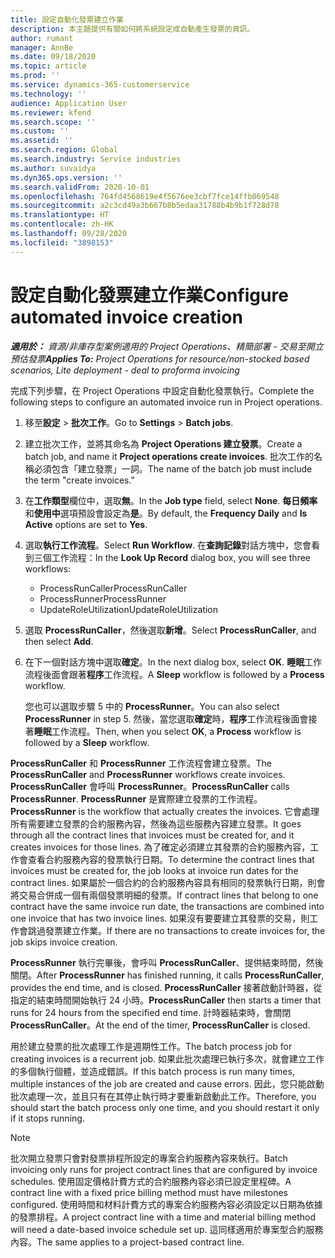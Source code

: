 ```yaml
---
title: 設定自動化發票建立作業
description: 本主題提供有關如何將系統設定成自動產生發票的資訊。
author: rumant
manager: AnnBe
ms.date: 09/18/2020
ms.topic: article
ms.prod: ''
ms.service: dynamics-365-customerservice
ms.technology: ''
audience: Application User
ms.reviewer: kfend
ms.search.scope: ''
ms.custom: ''
ms.assetid: ''
ms.search.region: Global
ms.search.industry: Service industries
ms.author: suvaidya
ms.dyn365.ops.version: ''
ms.search.validFrom: 2020-10-01
ms.openlocfilehash: 764fd4568619e4f5676ee3cbf7fce14ffb069548
ms.sourcegitcommit: a2c3cd49a3b667b8b5edaa31788b4b9b1f728d78
ms.translationtype: HT
ms.contentlocale: zh-HK
ms.lasthandoff: 09/28/2020
ms.locfileid: "3898153"
---
```

# <a name="configure-automated-invoice-creation"></a><span data-ttu-id="9d326-103">設定自動化發票建立作業</span><span class="sxs-lookup"><span data-stu-id="9d326-103">Configure automated invoice creation</span></span>

<span data-ttu-id="9d326-104">_**適用於：** 資源/非庫存型案例適用的 Project Operations、精簡部署 - 交易至開立預估發票_</span><span class="sxs-lookup"><span data-stu-id="9d326-104">_**Applies To:** Project Operations for resource/non-stocked based scenarios, Lite deployment - deal to proforma invoicing_</span></span>

<span data-ttu-id="9d326-105">完成下列步驟，在 Project Operations 中設定自動化發票執行。</span><span class="sxs-lookup"><span data-stu-id="9d326-105">Complete the following steps to configure an automated invoice run in Project operations.</span></span>

1. <span data-ttu-id="9d326-106">移至**設定** \> **批次工作**。</span><span class="sxs-lookup"><span data-stu-id="9d326-106">Go to **Settings** \> **Batch jobs**.</span></span>
2. <span data-ttu-id="9d326-107">建立批次工作，並將其命名為 **Project Operations 建立發票**。</span><span class="sxs-lookup"><span data-stu-id="9d326-107">Create a batch job, and name it **Project operations create invoices**.</span></span> <span data-ttu-id="9d326-108">批次工作的名稱必須包含「建立發票」一詞。</span><span class="sxs-lookup"><span data-stu-id="9d326-108">The name of the batch job must include the term "create invoices."</span></span>
3. <span data-ttu-id="9d326-109">在**工作類型**欄位中，選取**無**。</span><span class="sxs-lookup"><span data-stu-id="9d326-109">In the **Job type** field, select **None**.</span></span> <span data-ttu-id="9d326-110">**每日頻率**和**使用中**選項預設會設定為**是**。</span><span class="sxs-lookup"><span data-stu-id="9d326-110">By default, the **Frequency Daily** and **Is Active** options are set to **Yes**.</span></span>
4. <span data-ttu-id="9d326-111">選取**執行工作流程**。</span><span class="sxs-lookup"><span data-stu-id="9d326-111">Select **Run Workflow**.</span></span> <span data-ttu-id="9d326-112">在**查詢記錄**對話方塊中，您會看到三個工作流程：</span><span class="sxs-lookup"><span data-stu-id="9d326-112">In the **Look Up Record** dialog box, you will see three workflows:</span></span>

    - <span data-ttu-id="9d326-113">ProcessRunCaller</span><span class="sxs-lookup"><span data-stu-id="9d326-113">ProcessRunCaller</span></span>
    - <span data-ttu-id="9d326-114">ProcessRunner</span><span class="sxs-lookup"><span data-stu-id="9d326-114">ProcessRunner</span></span>
    - <span data-ttu-id="9d326-115">UpdateRoleUtilization</span><span class="sxs-lookup"><span data-stu-id="9d326-115">UpdateRoleUtilization</span></span>

5. <span data-ttu-id="9d326-116">選取 **ProcessRunCaller**，然後選取**新增**。</span><span class="sxs-lookup"><span data-stu-id="9d326-116">Select **ProcessRunCaller**, and then select **Add**.</span></span>
6. <span data-ttu-id="9d326-117">在下一個對話方塊中選取**確定**。</span><span class="sxs-lookup"><span data-stu-id="9d326-117">In the next dialog box, select **OK**.</span></span> <span data-ttu-id="9d326-118">**睡眠**工作流程後面會跟著**程序**工作流程。</span><span class="sxs-lookup"><span data-stu-id="9d326-118">A **Sleep** workflow is followed by a **Process** workflow.</span></span>

    <span data-ttu-id="9d326-119">您也可以選取步驟 5 中的 **ProcessRunner**。</span><span class="sxs-lookup"><span data-stu-id="9d326-119">You can also select **ProcessRunner** in step 5.</span></span> <span data-ttu-id="9d326-120">然後，當您選取**確定**時，**程序**工作流程後面會接著**睡眠**工作流程。</span><span class="sxs-lookup"><span data-stu-id="9d326-120">Then, when you select **OK**, a **Process** workflow is followed by a **Sleep** workflow.</span></span>

<span data-ttu-id="9d326-121">**ProcessRunCaller** 和 **ProcessRunner** 工作流程會建立發票。</span><span class="sxs-lookup"><span data-stu-id="9d326-121">The **ProcessRunCaller** and **ProcessRunner** workflows create invoices.</span></span> <span data-ttu-id="9d326-122">**ProcessRunCaller** 會呼叫 **ProcessRunner**。</span><span class="sxs-lookup"><span data-stu-id="9d326-122">**ProcessRunCaller** calls **ProcessRunner**.</span></span> <span data-ttu-id="9d326-123">**ProcessRunner** 是實際建立發票的工作流程。</span><span class="sxs-lookup"><span data-stu-id="9d326-123">**ProcessRunner** is the workflow that actually creates the invoices.</span></span> <span data-ttu-id="9d326-124">它會處理所有需要建立發票的合約服務內容，然後為這些服務內容建立發票。</span><span class="sxs-lookup"><span data-stu-id="9d326-124">It goes through all the contract lines that invoices must be created for, and it creates invoices for those lines.</span></span> <span data-ttu-id="9d326-125">為了確定必須建立其發票的合約服務內容，工作會查看合約服務內容的發票執行日期。</span><span class="sxs-lookup"><span data-stu-id="9d326-125">To determine the contract lines that invoices must be created for, the job looks at invoice run dates for the contract lines.</span></span> <span data-ttu-id="9d326-126">如果屬於一個合約的合約服務內容具有相同的發票執行日期，則會將交易合併成一個有兩個發票明細的發票。</span><span class="sxs-lookup"><span data-stu-id="9d326-126">If contract lines that belong to one contract have the same invoice run date, the transactions are combined into one invoice that has two invoice lines.</span></span> <span data-ttu-id="9d326-127">如果沒有要要建立其發票的交易，則工作會跳過發票建立作業。</span><span class="sxs-lookup"><span data-stu-id="9d326-127">If there are no transactions to create invoices for, the job skips invoice creation.</span></span>

<span data-ttu-id="9d326-128">**ProcessRunner** 執行完畢後，會呼叫 **ProcessRunCaller**、提供結束時間，然後關閉。</span><span class="sxs-lookup"><span data-stu-id="9d326-128">After **ProcessRunner** has finished running, it calls **ProcessRunCaller**, provides the end time, and is closed.</span></span> <span data-ttu-id="9d326-129">**ProcessRunCaller** 接著啟動計時器，從指定的結束時間開始執行 24 小時。</span><span class="sxs-lookup"><span data-stu-id="9d326-129">**ProcessRunCaller** then starts a timer that runs for 24 hours from the specified end time.</span></span> <span data-ttu-id="9d326-130">計時器結束時，會關閉 **ProcessRunCaller**。</span><span class="sxs-lookup"><span data-stu-id="9d326-130">At the end of the timer, **ProcessRunCaller** is closed.</span></span>

<span data-ttu-id="9d326-131">用於建立發票的批次處理工作是週期性工作。</span><span class="sxs-lookup"><span data-stu-id="9d326-131">The batch process job for creating invoices is a recurrent job.</span></span> <span data-ttu-id="9d326-132">如果此批次處理已執行多次，就會建立工作的多個執行個體，並造成錯誤。</span><span class="sxs-lookup"><span data-stu-id="9d326-132">If this batch process is run many times, multiple instances of the job are created and cause errors.</span></span> <span data-ttu-id="9d326-133">因此，您只能啟動批次處理一次，並且只有在其停止執行時才要重新啟動此工作。</span><span class="sxs-lookup"><span data-stu-id="9d326-133">Therefore, you should start the batch process only one time, and you should restart it only if it stops running.</span></span>

> [!NOTE]
> <span data-ttu-id="9d326-134">批次開立發票只會對發票排程所設定的專案合約服務內容來執行。</span><span class="sxs-lookup"><span data-stu-id="9d326-134">Batch invoicing only runs for project contract lines that are configured by invoice schedules.</span></span> <span data-ttu-id="9d326-135">使用固定價格計費方式的合約服務內容必須已設定里程碑。</span><span class="sxs-lookup"><span data-stu-id="9d326-135">A contract line with a fixed price billing method must have milestones configured.</span></span> <span data-ttu-id="9d326-136">使用時間和材料計費方式的專案合約服務內容必須設定以日期為依據的發票排程。</span><span class="sxs-lookup"><span data-stu-id="9d326-136">A project contract line with a time and material billing method will need a date-based invoice schedule set up.</span></span> <span data-ttu-id="9d326-137">這同樣適用於專案型合約服務內容。</span><span class="sxs-lookup"><span data-stu-id="9d326-137">The same applies to a project-based contract line.</span></span>     
